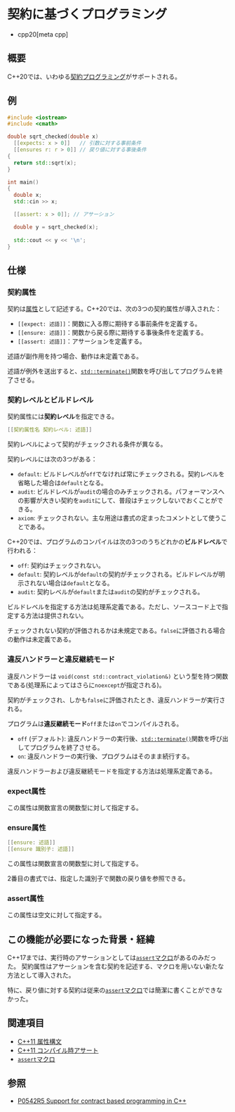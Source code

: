 # 契約に基づくプログラミング
* cpp20[meta cpp]

## 概要
C++20では、いわゆる[契約プログラミング](https://ja.wikipedia.org/wiki/%E5%A5%91%E7%B4%84%E3%83%97%E3%83%AD%E3%82%B0%E3%83%A9%E3%83%9F%E3%83%B3%E3%82%B0)がサポートされる。

## 例
```cpp example
#include <iostream>
#include <cmath>

double sqrt_checked(double x)
  [[expects: x > 0]]   // 引数に対する事前条件
  [[ensures r: r > 0]] // 戻り値に対する事後条件
{
  return std::sqrt(x);
}

int main()
{
  double x;
  std::cin >> x;

  [[assert: x > 0]]; // アサーション

  double y = sqrt_checked(x);
    
  std::cout << y << '\n';
}
```

## 仕様

### 契約属性

契約は[属性](/lang/cpp11/attributes.html)として記述する。C++20では、次の3つの契約属性が導入された：

* `[[expect: 述語]]`：関数に入る際に期待する事前条件を定義する。
* `[[ensure: 述語]]`：関数から戻る際に期待する事後条件を定義する。
* `[[assert: 述語]]`：アサーションを定義する。

述語が副作用を持つ場合、動作は未定義である。

述語が例外を送出すると、[`std::terminate()`](/reference/exception/terminate.md)関数を呼び出してプログラムを終了させる。

### 契約レベルとビルドレベル

契約属性には**契約レベル**を指定できる。

```c++
[[契約属性名 契約レベル: 述語]]
```

契約レベルによって契約がチェックされる条件が異なる。

契約レベルには次の3つがある：

* `default`: ビルドレベルが`off`でなければ常にチェックされる。契約レベルを省略した場合は`default`となる。
* `audit`: ビルドレベルが`audit`の場合のみチェックされる。パフォーマンスへの影響が大きい契約を`audit`にして、普段はチェックしないでおくことができる。
* `axiom`: チェックされない。主な用途は書式の定まったコメントとして使うことである。

C++20では、プログラムのコンパイルは次の3つのうちどれかの**ビルドレベル**で行われる：

* `off`: 契約はチェックされない。
* `default`: 契約レベルが`default`の契約がチェックされる。ビルドレベルが明示されない場合は`default`となる。
* `audit`: 契約レベルが`default`または`audit`の契約がチェックされる。

ビルドレベルを指定する方法は処理系定義である。ただし、ソースコード上で指定する方法は提供されない。

チェックされない契約が評価されるかは未規定である。`false`に評価される場合の動作は未定義である。

### 違反ハンドラーと違反継続モード

違反ハンドラーは `void(const std::contract_violation&)` という型を持つ関数である(処理系によってはさらに`noexcept`が指定される)。

契約がチェックされ、しかも`false`に評価されたとき、違反ハンドラーが実行される。

プログラムは**違反継続モード**`off`または`on`でコンパイルされる。

* `off` (デフォルト): 違反ハンドラーの実行後、[`std::terminate()`](/reference/exception/terminate.md)関数を呼び出してプログラムを終了させる。
* `on`: 違反ハンドラーの実行後、プログラムはそのまま続行する。

違反ハンドラーおよび違反継続モードを指定する方法は処理系定義である。

### expect属性

この属性は関数宣言の関数型に対して指定する。

### ensure属性

```cpp
[[ensure: 述語]]
[[ensure 識別子: 述語]]
```

この属性は関数宣言の関数型に対して指定する。

2番目の書式では、指定した識別子で関数の戻り値を参照できる。

### assert属性

この属性は空文に対して指定する。

## この機能が必要になった背景・経緯

C++17までは、実行時のアサーションとしては[`assert`マクロ](/reference/cassert/assert.html)があるのみだった。
契約属性はアサーションを含む契約を記述する、マクロを用いない新たな方法として導入された。

特に、戻り値に対する契約は従来の[`assert`マクロ](/reference/cassert/assert.html)では簡潔に書くことができなかった。

## 関連項目
- [C++11 属性構文](/lang/cpp11/attributes.html)
- [C++11 コンパイル時アサート](/lang/cpp11/static_assert.md)
- [`assert`マクロ](/reference/cassert/assert.html)

## 参照
- [P0542R5 Support for contract based programming in C++](http://www.open-std.org/jtc1/sc22/wg21/docs/papers/2018/p0542r5.html)
